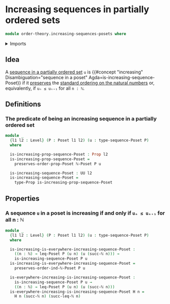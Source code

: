 # Increasing sequences in partially ordered sets

```agda
module order-theory.increasing-sequences-posets where
```

<details><summary>Imports</summary>

```agda
open import elementary-number-theory.decidable-total-order-natural-numbers
open import elementary-number-theory.inequality-natural-numbers
open import elementary-number-theory.natural-numbers

open import foundation.dependent-pair-types
open import foundation.function-types
open import foundation.identity-types
open import foundation.propositions
open import foundation.sequences
open import foundation.universe-levels

open import order-theory.order-preserving-maps-posets
open import order-theory.posets
open import order-theory.sequences-posets
```

</details>

## Idea

A [sequence in a partially ordered set](order-theory.sequences-posets.md) `u` is
{{#concept "increasing" Disambiguation="sequence in a poset" Agda=is-increasing-sequence-Poset}}
if it [preserves](order-theory.order-preserving-maps-posets.md) the
[standard ordering on the natural numbers](elementary-number-theory.inequality-natural-numbers.md)
or, equivalently, if `uₙ ≤ uₙ₊₁` for all `n : ℕ`.

## Definitions

### The predicate of being an increasing sequence in a partially ordered set

```agda
module _
  {l1 l2 : Level} (P : Poset l1 l2) (u : type-sequence-Poset P)
  where

  is-increasing-prop-sequence-Poset : Prop l2
  is-increasing-prop-sequence-Poset =
    preserves-order-prop-Poset ℕ-Poset P u

  is-increasing-sequence-Poset : UU l2
  is-increasing-sequence-Poset =
    type-Prop is-increasing-prop-sequence-Poset
```

## Properties

### A sequence `u` in a poset is increasing if and only if `uₙ ≤ uₙ₊₁` for all n : ℕ

```agda
module _
  {l1 l2 : Level} (P : Poset l1 l2) (u : type-sequence-Poset P)
  where

  is-increasing-is-everywhere-increasing-sequence-Poset :
    ((n : ℕ) → leq-Poset P (u n) (u (succ-ℕ n))) →
    is-increasing-sequence-Poset P u
  is-increasing-is-everywhere-increasing-sequence-Poset =
    preserves-order-ind-ℕ-Poset P u

  is-everywhere-increasing-is-increasing-sequence-Poset :
    is-increasing-sequence-Poset P u →
    ((n : ℕ) → leq-Poset P (u n) (u (succ-ℕ n)))
  is-everywhere-increasing-is-increasing-sequence-Poset H n =
    H n (succ-ℕ n) (succ-leq-ℕ n)
```
